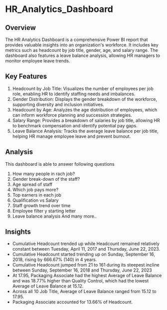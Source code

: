 # HR_Analytics_Dashboard

## Overview
The HR Analytics Dashboard is a comprehensive Power BI report that provides valuable insights into an organization's workforce. It includes key metrics such as headcount by job title, gender, age, and salary range. The dashboard also features a leave balance analysis, allowing HR managers to monitor employee leave trends.

## Key Features
1) Headcount by Job Title: Visualizes the number of employees per job role, enabling HR to identify staffing needs and imbalances.
2) Gender Distribution: Displays the gender breakdown of the workforce, supporting diversity and inclusion initiatives.
3) Headcount by Age: Analyzes the age distribution of employees, which can inform workforce planning and succession strategies.
4) Salary Range: Provides a breakdown of salaries by job title, allowing HR to benchmark compensation and identify potential pay gaps.
5) Leave Balance Analysis: Tracks the average leave balance per job title, helping HR manage employee leave and prevent burnout.
   
## Analysis
This dashboard is able to answer following questions
1) How many people in rach job?
2) Gender break-down of the staff?
3) Age spread of staff
4) Which job pays more?
5) Top earners in each job
6) Qualification vs Salary
7) Staff growth trend over time
8) Employee filter y starting letter
9) Leave balance analysis
And many more..

## Insights
- Cumulative Headcount trended up while Headcount remained relatively constant between Tuesday, April 11, 2017 and Thursday, June 22, 2023.
- ﻿Cumulative Headcount started trending up on Sunday, September 16, 2018, rising by 666.67% (140) in 4 years.
- Cumulative Headcount jumped from 21 to 161 during its steepest incline between Sunday, September 16, 2018 and Thursday, June 22, 2023
- ﻿At 17.95, Packaging Associate had the highest Average of Leave Balance and was 18.77% higher than Quality Control, which had the lowest Average of Leave Balance at 15.12.
- ﻿Across all 10 Job Title, Average of Leave Balance ranged from 15.12 to 17.95.
- ﻿Packaging Associate accounted for 13.66% of Headcount.

